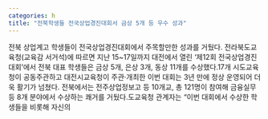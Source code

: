 ```yaml
---
categories: h
title: "전북학생들 전국상업경진대회서 금상 5개 등 우수 성과"
---
```

전북 상업계고 학생들이 전국상업경진대회에서 주목할만한 성과를 거뒀다. 전라북도교육청(교육감 서거석)에 따르면 지난 15~17일까지 대전에서 열린 ‘제12회 전국상업경진대회’에서 전북 대표 학생들은 금상 5개, 은상 3개, 동상 11개를 수상했다.17개 시도교육청이 공동주관하고 대전시교육청이 주관·개최한 이번 대회는 3년 만에 정상 운영되어 더욱 활기가 넘쳤다. 전북에서는 전주상업정보고 등 10개교, 총 121명이 참여해 금융실무 등 8개 분야에서 수상하는 쾌거를 거뒀다.도교육청 관계자는 “이번 대회에서 수상한 학생들을 비롯해 자신의